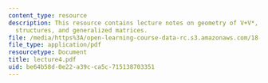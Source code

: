 ```yaml
---
content_type: resource
description: This resource contains lecture notes on geometry of V+V*, linear Dirac
  structures, and generalized matrices.
file: /media/https%3A/open-learning-course-data-rc.s3.amazonaws.com/18-969-topics-in-geometry-dirac-geometry-fall-2006/be64b58d0e22a39cca5c715138703351_lecture4.pdf
file_type: application/pdf
resourcetype: Document
title: lecture4.pdf
uid: be64b58d-0e22-a39c-ca5c-715138703351
---
```

